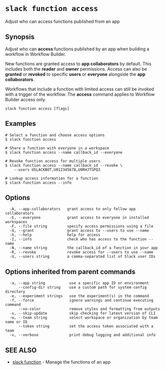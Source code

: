 # `slack function access`

Adjust who can access functions published from an app

## Synopsis

Adjust who can **access** functions published by an app when building a workflow in
Workflow Builder.

New functions are granted access to **app collaborators** by default. This includes
both the **reader** and **owner** permissions. Access can also be **granted** or **revoked** to
specific **users** or **everyone** alongside the **app collaborators**.

Workflows that include a function with limited access can still be invoked with
a trigger of the workflow. The **access** command applies to Workflow Builder access
only.

```
slack function access [flags]
```

## Examples

```
# Select a function and choose access options
$ slack function access

# Share a function with everyone in a workspace
$ slack function access --name callback_id --everyone

# Revoke function access for multiple users
$ slack function access --name callback_id --revoke \
    --users USLACKBOT,U012345678,U0RHJTSPQ3

# Lookup access information for a function
$ slack function access --info
```

## Options

```
  -A, --app-collaborators   grant access to only fellow app collaborators
  -E, --everyone            grant access to everyone in installed workspaces
  -F, --file string         specify access permissions using a file
  -G, --grant               grant access to --users to use --name
  -h, --help                help for access
  -I, --info                check who has access to the function --name
  -N, --name string         the callback_id of a function in your app
  -R, --revoke              revoke access for --users to use --name
  -U, --users string        a comma-separated list of Slack user IDs
```

## Options inherited from parent commands

```
  -a, --app string           use a specific app ID or environment
      --config-dir string    use a custom path for system config directory
  -e, --experiment strings   use the experiment(s) in the command
  -f, --force                ignore warnings and continue executing command
      --no-color             remove styles and formatting from outputs
  -s, --skip-update          skip checking for latest version of CLI
  -w, --team string          select workspace or organization by team name or ID
      --token string         set the access token associated with a team
  -v, --verbose              print debug logging and additional info
```

## SEE ALSO

* [slack function](slack_function)	 - Manage the functions of an app

